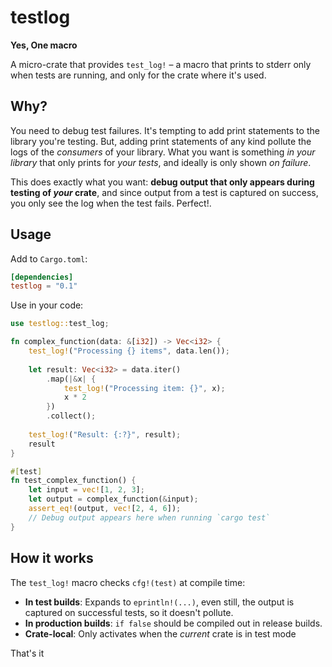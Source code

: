 # testlog

**Yes, One macro**

A micro-crate that provides `test_log!` – a macro that prints to stderr only when tests are running, and only for the crate where it's used.

## Why?

You need to debug test failures. It's tempting to add print statements to the
library you're testing.  But, adding print statements of any kind pollute the
logs of the _consumers_ of your library. What you want is something _in your
library_ that only prints for _your tests_, and ideally is only shown _on failure_.

This does exactly what you want: **debug output that only appears during
testing of _your_ crate**, and since output from a test is captured on success,
you only see the log when the test fails. Perfect!.

## Usage

Add to `Cargo.toml`:
```toml
[dependencies]
testlog = "0.1"
```

Use in your code:
```rust
use testlog::test_log;

fn complex_function(data: &[i32]) -> Vec<i32> {
    test_log!("Processing {} items", data.len());
    
    let result: Vec<i32> = data.iter()
        .map(|&x| {
            test_log!("Processing item: {}", x);
            x * 2
        })
        .collect();
        
    test_log!("Result: {:?}", result);
    result
}

#[test]
fn test_complex_function() {
    let input = vec![1, 2, 3];
    let output = complex_function(&input);
    assert_eq!(output, vec![2, 4, 6]);
    // Debug output appears here when running `cargo test`
}
```

## How it works

The `test_log!` macro checks `cfg!(test)` at compile time:
- **In test builds**: Expands to `eprintln!(...)`, even still, the output is captured on successful tests, so it doesn't pollute. 
- **In production builds**: `if false` should be compiled out in release builds.
- **Crate-local**: Only activates when the *current* crate is in test mode

That's it

